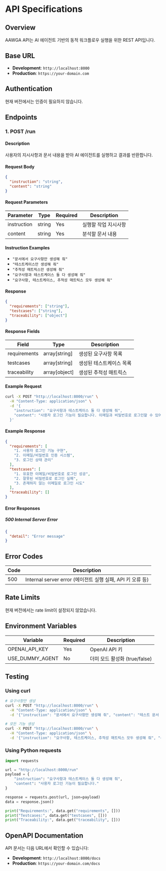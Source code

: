 # API Specifications

## Overview
AAWGA API는 AI 에이전트 기반의 동적 워크플로우 실행을 위한 REST API입니다.

## Base URL
- **Development**: `http://localhost:8000`
- **Production**: `https://your-domain.com`

## Authentication
현재 버전에서는 인증이 필요하지 않습니다.

## Endpoints

### 1. POST /run

#### Description
사용자의 지시사항과 문서 내용을 받아 AI 에이전트를 실행하고 결과를 반환합니다.

#### Request Body
```json
{
  "instruction": "string",
  "content": "string"
}
```

#### Request Parameters
| Parameter | Type | Required | Description |
|-----------|------|----------|-------------|
| instruction | string | Yes | 실행할 작업 지시사항 |
| content | string | Yes | 분석할 문서 내용 |

#### Instruction Examples
- `"문서에서 요구사항만 생성해 줘"`
- `"테스트케이스만 생성해 줘"`
- `"추적성 매트릭스만 생성해 줘"`
- `"요구사항과 테스트케이스 둘 다 생성해 줘"`
- `"요구사항, 테스트케이스, 추적성 매트릭스 모두 생성해 줘"`

#### Response
```json
{
  "requirements": ["string"],
  "testcases": ["string"],
  "traceability": ["object"]
}
```

#### Response Fields
| Field | Type | Description |
|-------|------|-------------|
| requirements | array[string] | 생성된 요구사항 목록 |
| testcases | array[string] | 생성된 테스트케이스 목록 |
| traceability | array[object] | 생성된 추적성 매트릭스 |

#### Example Request
```bash
curl -X POST "http://localhost:8000/run" \
  -H "Content-Type: application/json" \
  -d '{
    "instruction": "요구사항과 테스트케이스 둘 다 생성해 줘",
    "content": "사용자 로그인 기능이 필요합니다. 이메일과 비밀번호로 로그인할 수 있어야 합니다."
  }'
```

#### Example Response
```json
{
  "requirements": [
    "1. 사용자 로그인 기능 구현",
    "2. 이메일/비밀번호 인증 시스템",
    "3. 로그인 상태 관리"
  ],
  "testcases": [
    "1. 유효한 이메일/비밀번호로 로그인 성공",
    "2. 잘못된 비밀번호로 로그인 실패",
    "3. 존재하지 않는 이메일로 로그인 시도"
  ],
  "traceability": []
}
```

#### Error Responses

##### 500 Internal Server Error
```json
{
  "detail": "Error message"
}
```

## Error Codes
| Code | Description |
|------|-------------|
| 500 | Internal server error (에이전트 실행 실패, API 키 오류 등) |

## Rate Limits
현재 버전에서는 rate limit이 설정되지 않았습니다.

## Environment Variables
| Variable | Required | Description |
|----------|----------|-------------|
| OPENAI_API_KEY | Yes | OpenAI API 키 |
| USE_DUMMY_AGENT | No | 더미 모드 활성화 (true/false) |

## Testing

### Using curl
```bash
# 요구사항만 생성
curl -X POST "http://localhost:8000/run" \
  -H "Content-Type: application/json" \
  -d '{"instruction": "문서에서 요구사항만 생성해 줘", "content": "테스트 문서 내용"}'

# 모든 기능 생성
curl -X POST "http://localhost:8000/run" \
  -H "Content-Type: application/json" \
  -d '{"instruction": "요구사항, 테스트케이스, 추적성 매트릭스 모두 생성해 줘", "content": "테스트 문서 내용"}'
```

### Using Python requests
```python
import requests

url = "http://localhost:8000/run"
payload = {
    "instruction": "요구사항과 테스트케이스 둘 다 생성해 줘",
    "content": "사용자 로그인 기능이 필요합니다."
}

response = requests.post(url, json=payload)
data = response.json()

print("Requirements:", data.get("requirements", []))
print("Testcases:", data.get("testcases", []))
print("Traceability:", data.get("traceability", []))
```

## OpenAPI Documentation
API 문서는 다음 URL에서 확인할 수 있습니다:
- **Development**: `http://localhost:8000/docs`
- **Production**: `https://your-domain.com/docs` 